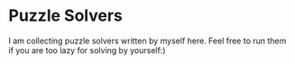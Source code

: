 # Puzzle Solvers

I am collecting puzzle solvers written by myself here. Feel free to run them if you are too lazy for solving by yourself:)

